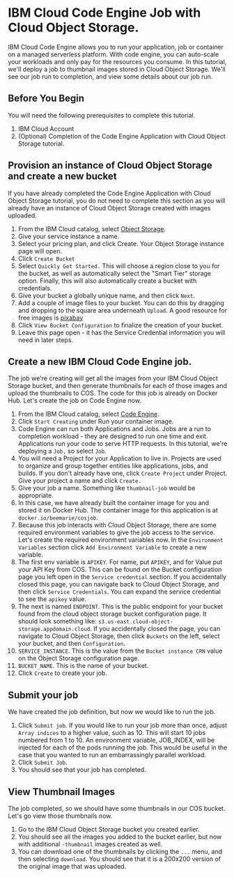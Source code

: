 # IBM Cloud Code Engine Job with Cloud Object Storage.
IBM Cloud Code Engine allows you to run your application, job or container on a managed serverless platform. With code engine, you can auto-scale your workloads and only pay for the resources you consume. In this tutorial, we'll deploy a job to thumbnail images stored in Cloud Object Storage. We'll see our job run to completion, and view some details about our job run.

## Before You Begin
You will need the following prerequisites to complete this tutorial.

1. IBM Cloud Account
1. (Optional) Completion of the Code Engine Application with Cloud Object Storage tutorial.

## Provision an instance of Cloud Object Storage and create a new bucket
If you have already completed the Code Engine Application with Cloud Object Storage tutorial, you do not need to complete this section as you will already have an instance of Cloud Object Storage created with images uploaded.

1. From the IBM Cloud catalog, select [Object Storage](https://cloud.ibm.com/objectstorage/create).
1. Give your service instance a name.
1. Select your pricing plan, and click Create. Your Object Storage instance page will open.
1. Click `Create Bucket`
1. Select `Quickly Get Started.` This will choose a region close to you for the bucket, as well as automatically select the "Smart Tier" storage option. Finally, this will also automatically create a bucket with credentials.
1. Give your bucket a globally unique name, and then click `Next`.
1. Add a couple of image files to your bucket. You can do this by dragging and dropping to the square area underneath `Upload`. A good resource for free images is [pixabay](https://pixabay.com/)
1. Click `View Bucket Configuration` to finalize the creation of your bucket.
1. Leave this page open - it has the Service Credential information you will need in later steps.

## Create a new IBM Cloud Code Engine job.
The job we're creating will get all the images from your IBM Cloud Object Storage bucket, and then generate thumbnails for each of those images and upload the thumbnails to COS. The code for this job is already on Docker Hub. Let's create the job on Code Engine now.

1. From the IBM Cloud catalog, select [Code Engine](https://cloud.ibm.com/codeengine/overview).
1. Click `Start Creating` under Run your container image.
1. Code Engine can run both Applications and Jobs. Jobs are a run to completion workload - they are designed to run one time and exit. Applications run your code to serve HTTP requests. In this tutorial, we're deploying a `Job,` so select `Job`.
1. You will need a Project for your Application to live in. Projects are used to organize and group together entities like applications, jobs, and builds. If you don't already have one, click `Create Project` under Project. Give your project a name and click `Create.`
1. Give your job a name. Something like `thumbnail-job` would be appropriate.
1. In this case, we have already built the container image for you and stored it on Docker Hub. The container image for this application is at `docker.io/beemarie/cosjob`.
1. Because this job interacts with Cloud Object Storage, there are some required environment variables to give the job access to the service. Let's create the required environment variables now. In the `Environment Variables` section click `Add Environment Variable` to create a new variable.
  1. The first env variable is `APIKEY`. For name, put `APIKEY`, and for Value put your API Key from COS. This can be found on the Bucket configuration page you left open in the `Service credential` section. If you accidentally closed this page, you can navigate back to Cloud Object Storage, and then click `Service Credentials`. You can expand the service credential to see the `apikey` value.
  1. The next is named `ENDPOINT`. This is the public endpoint for your bucket found from the cloud object storage bucket configuration page. It should look something like: `s3.us-east.cloud-object-storage.appdomain.cloud`. If you accidentally closed the page, you can navigate to Cloud Object Storage, then click `Buckets` on the left, select your bucket, and then `Configuration`.
  1. `SERVICE_INSTANCE`. This is the value from the `Bucket instance CRN` value on the Object Storage configuration page.
  1. `BUCKET_NAME`. This is the name of your bucket.
1. Click `Create` to create your job.


## Submit your job
We have created the job definition, but now we would like to run the job.

1. Click `Submit job`. If you would like to run your job more than once, adjust `Array indices` to a higher value, such as 10. This will start 10 jobs numbered from 1 to 10. An environment variable, JOB_INDEX, will be injected for each of the pods running the job. This would be useful in the case that you wanted to run an embarrassingly parallel workload.
1. Click `Submit Job`.
1. You should see that your job has completed. 

## View Thumbnail Images
The job completed, so we should have some thumbnails in our COS bucket. Let's go view those thumbnails now. 
1. Go to the IBM Cloud Object Storage bucket you created earlier.
1. You should see all the images you added to the bucket earlier, but now with additional `-thumbnail` images created as well.
1. You can download one of the thumbnails by clicking the `...` menu, and then selecting `download`. You should see that it is a 200x200 version of the original image that was uploaded.